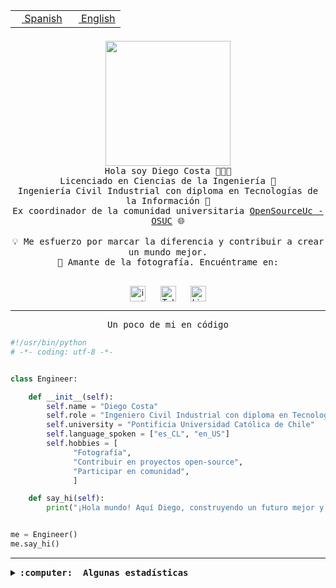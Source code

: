 <table border="0"  align="right">
 <tr><td><a href="README.md"><img src="https://upload.wikimedia.org/wikipedia/commons/thumb/8/89/Bandera_de_Espa%C3%B1a.svg/1200px-Bandera_de_Espa%C3%B1a.svg.png" height="10"> Spanish</a></td>
 <td><a href="README.en.md"><img src="https://upload.wikimedia.org/wikipedia/commons/a/a4/Flag_of_the_United_States.svg" height="10"> English</a></td></tr>
</table><br><br><br>

<p align="center">
  <img src="https://github.com/diegocostares/diegocostares/blob/main/Images/aaa2.gif?raw=true" height="200px" weight="200px">
  <br><samp>
    Hola soy Diego Costa 👨🏻‍💻<br>
    Licenciado en Ciencias de la Ingeniería 🤖<br>
    Ingeniería Civil Industrial con diploma en Tecnologías de la Información 🧠<br>
    Ex coordinador de la comunidad universitaria <a href="https://github.com/open-source-uc">OpenSourceUc - OSUC</a> 🌐<br>
  <br>
    💡 Me esfuerzo por marcar la diferencia y contribuir a crear un mundo mejor.<br>
    📸 Amante de la fotografía. Encuéntrame en: <br>
  <br></samp>
</p>

<p align="center">
   <a href="https://instagram.com/diegocosta_no" target="blank">
      <img align="center" src="https://cdn.jsdelivr.net/npm/simple-icons@3.0.1/icons/instagram.svg" alt="instagram" height="25px" width="25px" />
      &#8203;
   </a>
   &nbsp; &nbsp; &nbsp;
   <a href="https://t.me/diegocosta_no" target="blank">
      <img align="center" alt="Telegram" width="25px" src="https://icons-for-free.com/iconfiles/png/512/Telegram-1324888767380505522.png" />
      &#8203;
   </a>
   &nbsp; &nbsp; &nbsp;
   <a href="https://www.linkedin.com/in/diegocostar/" target="blank">
      <img align="center" alt="LinkedIn" width="25px" src="https://img.icons8.com/metro/452/linkedin.png" />
      &#8203;
   </a>
</p>

---

<p align="center"><front size="25"><samp>Un poco de mi en código</samp></front></p>

```python
#!/usr/bin/python
# -*- coding: utf-8 -*-


class Engineer:

    def __init__(self):
        self.name = "Diego Costa"
        self.role = "Ingeniero Civil Industrial con diploma en Tecnologías de la Información"
        self.university = "Pontificia Universidad Católica de Chile"
        self.language_spoken = ["es_CL", "en_US"]
        self.hobbies = [
              "Fotografía",
              "Contribuir en proyectos open-source",
              "Participar en comunidad",
              ]

    def say_hi(self):
        print("¡Hola mundo! Aquí Diego, construyendo un futuro mejor y cambiando el mundo.")


me = Engineer()
me.say_hi()
```

---

<details>
  <summary><b><samp>:computer: &nbsp;Algunas estadísticas</samp></b></summary>
  <br/></p>

<!--START_SECTION:waka-->
![Code Time](http://img.shields.io/badge/Code%20Time-1%2C736%20hrs%2045%20mins-blue)

📅 **Soy más productivo los Miércoles** 

```text
Lunes                    9833 commits        ██░░░░░░░░░░░░░░░░░░░░░░░   06.53 % 
Martes                   5021 commits        █░░░░░░░░░░░░░░░░░░░░░░░░   03.33 % 
Miércoles                48272 commits       ████████░░░░░░░░░░░░░░░░░   32.06 % 
Jueves                   39452 commits       ███████░░░░░░░░░░░░░░░░░░   26.20 % 
Viernes                  42907 commits       ███████░░░░░░░░░░░░░░░░░░   28.49 % 
Sábado                   4743 commits        █░░░░░░░░░░░░░░░░░░░░░░░░   03.15 % 
Domingo                  356 commits         ░░░░░░░░░░░░░░░░░░░░░░░░░   00.24 % 
```


📊 **Esta semana me dediqué a** 

```text
🐱‍💻 Proyectos: 
buk-webapp               15 hrs 19 mins      █████████████████░░░░░░░░   68.52 % 
stable-diffusion-webui   3 hrs 40 mins       ████░░░░░░░░░░░░░░░░░░░░░   16.47 % 
hackathon                1 hr 50 mins        ██░░░░░░░░░░░░░░░░░░░░░░░   08.20 % 
a                        1 hr 9 mins         █░░░░░░░░░░░░░░░░░░░░░░░░   05.19 % 
dendri                   9 mins              ░░░░░░░░░░░░░░░░░░░░░░░░░   00.70 % 
```


 Last Updated on 02/08/2024 21:00:47 UTC
<!--END_SECTION:waka-->

<p align="center"> <img src="https://github-readme-stats.vercel.app/api?username=diegocostares&show_icons=true&theme=ayu-mirage" alt="abhisheknaiidu" /></p>

</details>
